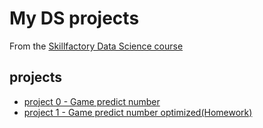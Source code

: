 # My DS projects
From the [Skillfactory Data Science course](https://skillfactory.ru/)
## projects
* [project 0 - Game predict number](https://github.com/GridasovAlex/test_repr/blob/main/project0/game_v2.py)
* [project 1 - Game predict number optimized(Homework)](https://github.com/GridasovAlex/test_repr/tree/main/project1)
